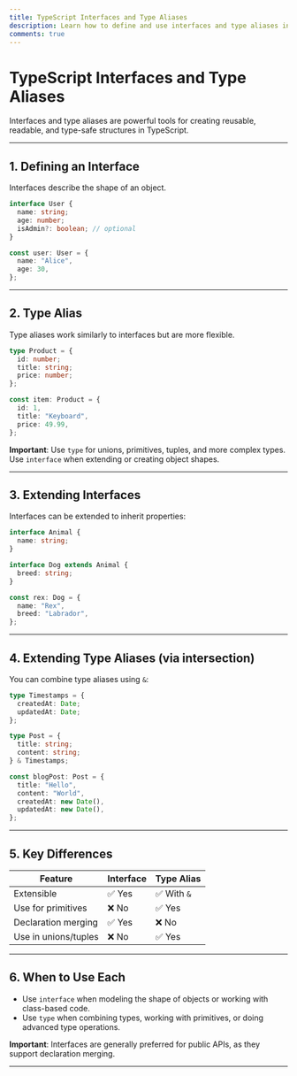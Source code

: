 ```yaml
---
title: TypeScript Interfaces and Type Aliases
description: Learn how to define and use interfaces and type aliases in TypeScript for better type structure and reuse.
comments: true
---
```


# TypeScript Interfaces and Type Aliases

Interfaces and type aliases are powerful tools for creating reusable, readable, and type-safe structures in TypeScript.

---

## 1. Defining an Interface

Interfaces describe the shape of an object.

```ts
interface User {
  name: string;
  age: number;
  isAdmin?: boolean; // optional
}

const user: User = {
  name: "Alice",
  age: 30,
};
```

---

## 2. Type Alias

Type aliases work similarly to interfaces but are more flexible.

```ts
type Product = {
  id: number;
  title: string;
  price: number;
};

const item: Product = {
  id: 1,
  title: "Keyboard",
  price: 49.99,
};
```

**Important**: Use `type` for unions, primitives, tuples, and more complex types. Use `interface` when extending or creating object shapes.

---

## 3. Extending Interfaces

Interfaces can be extended to inherit properties:

```ts
interface Animal {
  name: string;
}

interface Dog extends Animal {
  breed: string;
}

const rex: Dog = {
  name: "Rex",
  breed: "Labrador",
};
```

---

## 4. Extending Type Aliases (via intersection)

You can combine type aliases using `&`:

```ts
type Timestamps = {
  createdAt: Date;
  updatedAt: Date;
};

type Post = {
  title: string;
  content: string;
} & Timestamps;

const blogPost: Post = {
  title: "Hello",
  content: "World",
  createdAt: new Date(),
  updatedAt: new Date(),
};
```

---

## 5. Key Differences

| Feature              | Interface | Type Alias  |
| -------------------- | --------- | ----------- |
| Extensible           | ✅ Yes    | ✅ With `&` |
| Use for primitives   | ❌ No     | ✅ Yes      |
| Declaration merging  | ✅ Yes    | ❌ No       |
| Use in unions/tuples | ❌ No     | ✅ Yes      |

---

## 6. When to Use Each

- Use `interface` when modeling the shape of objects or working with class-based code.
- Use `type` when combining types, working with primitives, or doing advanced type operations.

**Important**: Interfaces are generally preferred for public APIs, as they support declaration merging.

---
